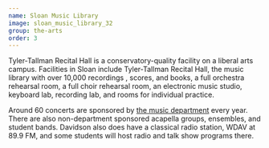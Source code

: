 ```yaml
---
name: Sloan Music Library
image: sloan_music_library_32
group: the-arts
order: 3
---
```

Tyler-Tallman Recital Hall is a conservatory-quality facility on a liberal arts campus. Facilities in Sloan include 
Tyler-Tallman Recital Hall, the music library with over 10,000 recordings , scores, and books, a full orchestra 
rehearsal room, a full choir rehearsal room, an electronic music studio, keyboard lab, recording lab, and rooms for 
individual practice. 

Around 60 concerts are sponsored by [the music department](https://www.davidson.edu/academics/music) every year. 
There are also non-department sponsored acapella groups, ensembles, and student bands. Davidson also does have a 
classical radio station, WDAV at 89.9 FM, and some students will host radio and talk show programs there. 
